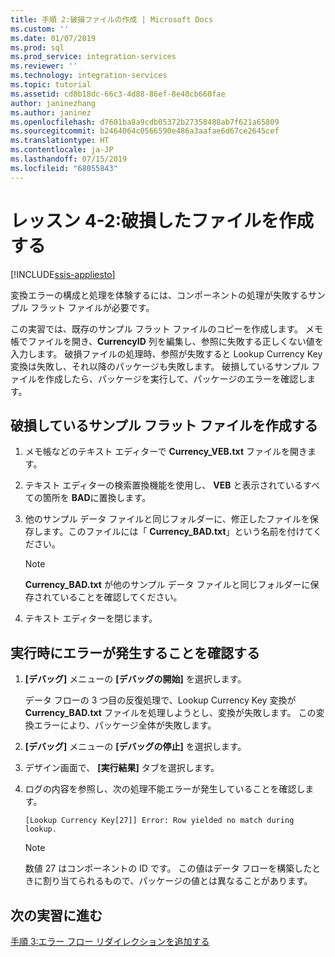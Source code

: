 ```yaml
---
title: 手順 2:破損ファイルの作成 | Microsoft Docs
ms.custom: ''
ms.date: 01/07/2019
ms.prod: sql
ms.prod_service: integration-services
ms.reviewer: ''
ms.technology: integration-services
ms.topic: tutorial
ms.assetid: cd0b18dc-66c3-4d88-86ef-8e40cb660fae
author: janinezhang
ms.author: janinez
ms.openlocfilehash: d7601ba8a9cdb05372b27358488ab7f621a65809
ms.sourcegitcommit: b2464064c0566590e486a3aafae6d67ce2645cef
ms.translationtype: HT
ms.contentlocale: ja-JP
ms.lasthandoff: 07/15/2019
ms.locfileid: "68055843"
---
```

# <a name="lesson-4-2-create-a-corrupted-file"></a>レッスン 4-2:破損したファイルを作成する

[!INCLUDE[ssis-appliesto](../includes/ssis-appliesto-ssvrpluslinux-asdb-asdw-xxx.md)]



変換エラーの構成と処理を体験するには、コンポーネントの処理が失敗するサンプル フラット ファイルが必要です。  
  
この実習では、既存のサンプル フラット ファイルのコピーを作成します。 メモ帳でファイルを開き、**CurrencyID** 列を編集し、参照に失敗する正しくない値を入力します。 破損ファイルの処理時、参照が失敗すると Lookup Currency Key 変換は失敗し、それ以降のパッケージも失敗します。 破損しているサンプル ファイルを作成したら、パッケージを実行して、パッケージのエラーを確認します。  
  
## <a name="create-a-corrupted-sample-flat-file"></a>破損しているサンプル フラット ファイルを作成する  
  
1.  メモ帳などのテキスト エディターで **Currency_VEB.txt** ファイルを開きます。  
  
2.  テキスト エディターの検索置換機能を使用し、 **VEB** と表示されているすべての箇所を **BAD**に置換します。  
  
3.  他のサンプル データ ファイルと同じフォルダーに、修正したファイルを保存します。このファイルには「 **Currency_BAD.txt**」という名前を付けてください。  
  
    > [!NOTE]  
    > **Currency_BAD.txt** が他のサンプル データ ファイルと同じフォルダーに保存されていることを確認してください。  
  
4.  テキスト エディターを閉じます。  
  
## <a name="verify-that-an-error-occurs-during-run-time"></a>実行時にエラーが発生することを確認する  
  
1.  **[デバッグ]** メニューの **[デバッグの開始]** を選択します。  
  
    データ フローの 3 つ目の反復処理で、Lookup Currency Key 変換が **Currency_BAD.txt** ファイルを処理しようとし、変換が失敗します。 この変換エラーにより、パッケージ全体が失敗します。  
  
2.  **[デバッグ]** メニューの **[デバッグの停止]** を選択します。  
  
3.  デザイン画面で、 **[実行結果]** タブを選択します。  
  
4.  ログの内容を参照し、次の処理不能エラーが発生していることを確認します。  
  
    ```
    [Lookup Currency Key[27]] Error: Row yielded no match during lookup.
    ```
  
    > [!NOTE]  
    > 数値 27 はコンポーネントの ID です。 この値はデータ フローを構築したときに割り当てられるもので、パッケージの値とは異なることがあります。  
  
## <a name="go-to-next-task"></a>次の実習に進む  
[手順 3:エラー フロー リダイレクションを追加する](../integration-services/lesson-4-3-adding-error-flow-redirection.md)  
  
  
  
